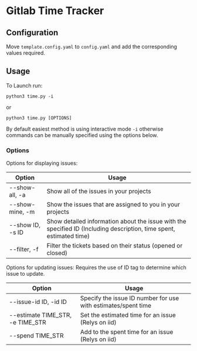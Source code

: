 # Gitlab Time Tracker

## Configuration
Move `template.config.yaml` to `config.yaml` and add the corresponding values required.

## Usage
To Launch run:
```
python3 time.py -i
```
or
```
python3 time.py [OPTIONS]
```

By default easiest method is using interactive mode `-i` otherwise commands can be manually specified using the options below.

### Options

Options for displaying issues:

| Option | Usage |
|--------|-------|
| --show-all, -a | Show all of the issues in your projects |
| --show-mine, -m | Show the issues that are assigned to you in your projects |
| --show ID, -s ID | Show detailed information about the issue with the specified ID (Including description, time spent, estimated time) |
| --filter, -f | Filter the tickets based on their status (opened or closed) |

Options for updating issues: Requires the use of ID tag to determine which issue to update.

| Option | Usage |
|--------|-------|
| --issue-id ID, -id ID | Specify the issue ID number for use with estimates/spent time |
| --estimate TIME_STR, -e TIME_STR | Set the estimated time for an issue (Relys on iid) |
| --spend TIME_STR | Add to the spent time for an issue (Relys on iid) |
